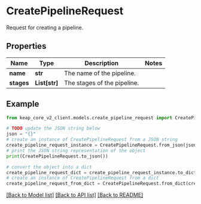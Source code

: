# CreatePipelineRequest

Request for creating a pipeline.

## Properties

Name | Type | Description | Notes
------------ | ------------- | ------------- | -------------
**name** | **str** | The name of the pipeline. | 
**stages** | **List[str]** | The stages of the pipeline. | 

## Example

```python
from keap_core_v2_client.models.create_pipeline_request import CreatePipelineRequest

# TODO update the JSON string below
json = "{}"
# create an instance of CreatePipelineRequest from a JSON string
create_pipeline_request_instance = CreatePipelineRequest.from_json(json)
# print the JSON string representation of the object
print(CreatePipelineRequest.to_json())

# convert the object into a dict
create_pipeline_request_dict = create_pipeline_request_instance.to_dict()
# create an instance of CreatePipelineRequest from a dict
create_pipeline_request_from_dict = CreatePipelineRequest.from_dict(create_pipeline_request_dict)
```
[[Back to Model list]](../README.md#documentation-for-models) [[Back to API list]](../README.md#documentation-for-api-endpoints) [[Back to README]](../README.md)



